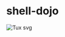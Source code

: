 # shell-dojo

![Tux svg](https://github.com/KajetanFrackowiak/shell-dojo/assets/115082135/b2bb09a9-5091-4e5a-a42c-9538b01008ba)
